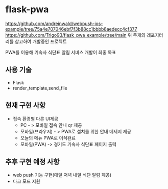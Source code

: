 # flask-pwa

https://github.com/andreinwald/webpush-ios-example/tree/75a4e707046ebf7f3b88cc1bbbb8aedecc4cf377
https://github.com/Trigo93/flask_pwa_example/tree/main
위 두개의 레포지터리를 참고하여 개발중인 프로젝트

PWA를 이용해 기숙사 식단표 알림 서비스 개발이 최종 목표

## 사용 기술
- Flask
- render_template,send_file


## 현재 구현 사항

+ 접속 환경별 다른 UI제공
    - PC - > 모바일 접속 안내 qr 제공
    - 모바일(브라우저) - > PWA로 설치를 위한 안내 메세지 제공
    + 오늘의 메뉴 PWA로 이식완료
    - 모바일(PWA) -> 경기도 기숙사 식단표 페이지 출력


## 추후 구현 예정 사항
+ web push 기능 구현(매일 저녁 내일 식단 알림 제공)
+ 다크 모드 지원


